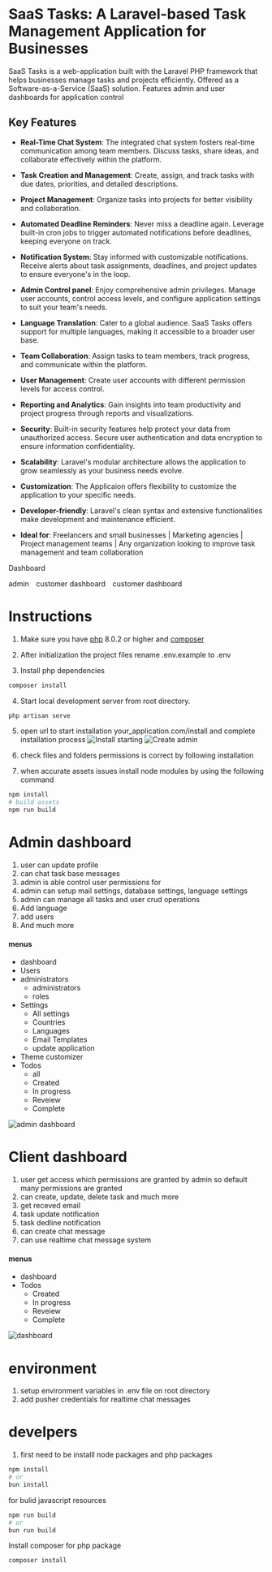 # SaaS Tasks: A Laravel-based Task Management Application for Businesses
SaaS Tasks is a web-application built with the Laravel PHP framework that helps businesses manage tasks and projects efficiently. Offered as a Software-as-a-Service (SaaS) solution. Features admin and user dashboards for application control
## Key Features

<!-- START -->
  - **Real-Time Chat System**:  The integrated chat system fosters real-time communication among team members. Discuss tasks, share ideas, and collaborate effectively within the platform.

  - **Task Creation and Management**: Create, assign, and track tasks with due dates, priorities, and detailed descriptions.

  - **Project Management**: Organize tasks into projects for better visibility and collaboration.

  - **Automated Deadline Reminders**: Never miss a deadline again. Leverage built-in cron jobs to trigger automated notifications before deadlines, keeping everyone on track.

  - **Notification System**: Stay informed with customizable notifications. Receive alerts about task assignments, deadlines, and project updates to ensure everyone's in the loop.

  - **Admin Control panel**:  Enjoy comprehensive admin privileges. Manage user accounts, control access levels, and configure application settings to suit your team's needs.

  - **Language Translation**:  Cater to a global audience.  SaaS Tasks offers support for multiple languages, making it accessible to a broader user base.

  - **Team Collaboration**: Assign tasks to team members, track progress, and communicate within the platform.

  - **User Management**: Create user accounts with different permission levels for access control.

  - **Reporting and Analytics**: Gain insights into team productivity and project progress through reports and visualizations.

  - **Security**: Built-in security features help protect your data from unauthorized access. Secure user authentication and data encryption to ensure information confidentiality.

  - **Scalability**: Laravel's modular architecture allows the application to grow seamlessly as your business needs evolve.

  - **Customization**: The Applicaion offers flexibility to customize the application to your specific needs.

  - **Developer-friendly**: Laravel's clean syntax and extensive functionalities make development and maintenance efficient.

  - **Ideal for**: Freelancers and small businesses | Marketing agencies | Project management teams | Any organization looking to improve task management and team collaboration
<!--FINISHED-->
Dashboard
<div style="display:flex;  gap: 10px;">
    <div>
        admin
        <img src="https://raw.githubusercontent.com/appsaeed/assets/main/images/crm/admin.png" alt="">
    </div>
    <div>
        customer dashboard
        <img src="https://raw.githubusercontent.com/appsaeed/assets/main/images/crm/dashboard.png" alt="">
    </div>
    <div>
        customer dashboard
        <img src="https://raw.githubusercontent.com/appsaeed/assets/main/images/crm/customer-dashboard-home.png" alt="">
    </div>
</div>

# Instructions
1. Make sure you have [php](https://www.php.net/) 8.0.2 or higher and [composer](https://getcomposer.org)

2. After initialization the project files rename .env.example to .env

3. Install php dependencies

```sh
composer install
```

4. Start local development server from root directory.

```sh
php artisan serve
```

5. open url to start installation your_application.com/install and complete installation process
![Install starting](https://raw.githubusercontent.com/appsaeed/assets/main/images/crm/install-start.png)
![Create admin](https://raw.githubusercontent.com/appsaeed/assets/main/images/crm/install-admin.png)

6. check files and folders permissions is correct by following installation
7. when accurate assets issues install node modules by using the following command
````sh
npm install
# build assets
npm run build
````
# Admin dashboard

1. user can update profile
2. can chat task base messages
3. admin is able control user permissions for
4. admin can setup mail settings, database settings, language settings
5. admin can manage all tasks and user crud operations
6. Add language
7. add users
8. And much more

#### menus

- dashboard
- Users
- administrators
  - administrators
  - roles
- Settings
  - All settings
  - Countries
  - Languages
  - Email Templates
  - update application
- Theme customizer
- Todos
  - all
  - Created
  - In progress
  - Reveiew
  - Complete

![admin dashboard](https://raw.githubusercontent.com/appsaeed/assets/main/images/crm/admin.png)

# Client dashboard

1. user get access which permissions are granted by admin so default many permissions are granted
2. can create, update, delete task and much more
3. get receved email
4. task update notification
5. task dedline notification
6. can create chat message
7. can use realtime chat message system

#### menus

- dashboard
- Todos
  - Created
  - In progress
  - Reveiew
  - Complete

![dashboard](https://raw.githubusercontent.com/appsaeed/assets/main/images/crm/customer-dashboard.png)

# environment

1. setup environment variables in .env file on root directory
2. add pusher credentials for realtime chat messages

# develpers

1. first need to be installl node packages and php packages

```sh
npm install
# or
bun install
```

for bulid javascript resources

```sh
npm run build
# or
bun run build
```

Install composer for php package

```sh
composer install
```
